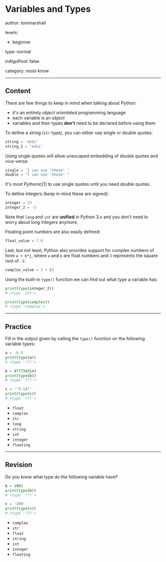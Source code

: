 # Variables and Types
author: tommarshall

levels:

  - beginner

type: normal

inAlgoPool: false

category: must-know

---
## Content

There are few things to keep in mind when talking about Python:
- it's an entirely *object orientated* programming language
- each variable is an *object*
- variables and their types **don't** need to be declared before using them

To define a string (`str` type), you can either use single or double quotes:
```py
string = 'enki'
string_2 = "enki"
```

Using single quotes will allow unescaped embedding of double quotes and vice-versa:
```py
single = 'I can use "these" '
double = "I can use 'these' "
```

It's most Pythonic[1] to use single quotes until you need double quotes.

To define integers (keep in mind these are signed):
```py
integer = 23
integer_2 = -3
```
Note that `long` and `int` are **unified** in Python 3.x and you don't need to worry about long integers anymore.  

Floating point numbers are also easily defined:
```py
float_value = 7.0
```

Last, but not least, Python also provides support for complex numbers of form `a + b*j`, where `a` and `b` are float numbers and `J` represents the square root of `-1`:
```py
complex_value = 3 + 5J
```

Using the built-in `type()` function we can find out what type a variable has:
```py
print(type(integer_2))
# <type 'int'>

print(type(complex))
# <type 'complex'>
```
---
## Practice

Fill in the output given by calling the `type()` function on the following variable types:
```py
a = -8.9
print(type(a))
# <type '???'>

b = 877734314J
print(type(b))
# <type '???'>

c = '"3.14"'
print(type(c))
# <type '???'>
```

* `float`
* `complex`
* `str`
* `long`
* `string`
* `int`
* `integer`
* `floating`

---
## Revision

Do you know what type do the following variable have?
```py
b = 100J
print(type(b))
# <type '???'>

c = '100'
print(type(c))
# <type '???'>
```

* `complex`
* `str`
* `float`
* `string`
* `int`
* `integer`
* `floating`
